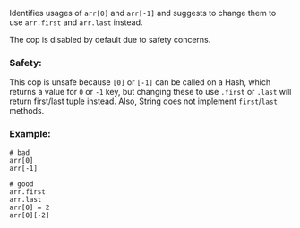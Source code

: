 Identifies usages of `arr[0]` and `arr[-1]` and suggests to change
them to use `arr.first` and `arr.last` instead.

The cop is disabled by default due to safety concerns.

### Safety:

This cop is unsafe because `[0]` or `[-1]` can be called on a Hash,
which returns a value for `0` or `-1` key, but changing these to use
`.first` or `.last` will return first/last tuple instead. Also, String
does not implement `first`/`last` methods.

### Example:
    # bad
    arr[0]
    arr[-1]

    # good
    arr.first
    arr.last
    arr[0] = 2
    arr[0][-2]
